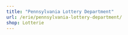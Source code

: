 ```yaml
---
title: "Pennsylvania Lottery Department"
url: /erie/pennsylvania-lottery-department/
shop: Lotterie
---
```

